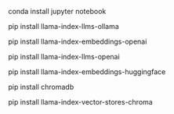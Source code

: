 conda install jupyter notebook
 
pip install llama-index-llms-ollama

pip install llama-index-embeddings-openai
 
pip install llama-index-llms-openai
 
pip install llama-index-embeddings-huggingface
 
pip install chromadb
 
pip install llama-index-vector-stores-chroma

